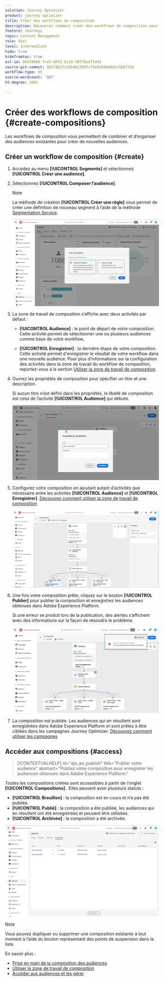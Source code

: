 ```yaml
---
solution: Journey Optimizer
product: journey optimizer
title: Créer des workflows de composition
description: Découvrez comment créer des workflows de composition pour combiner et organiser des audiences existantes.
feature: Journeys
topic: Content Management
role: User
level: Intermediate
hide: true
hidefromtoc: true
exl-id: 8b978900-fcef-46f2-bc19-70776e4f3d43
source-git-commit: 9657862f1c6bdb2399fcf3e6384bb9dec5b8f32b
workflow-type: ht
source-wordcount: '367'
ht-degree: 100%

---
```


# Créer des workflows de composition {#create-compositions}

Les workflows de composition vous permettent de combiner et d’organiser des audiences existantes pour créer de nouvelles audiences.

## Créer un workflow de composition {#create}

1. Accédez au menu **[!UICONTROL Segments]** et sélectionnez **[!UICONTROL Créer une audience]**.

1. Sélectionnez **[!UICONTROL Composer l’audience]**.

   >[!NOTE]
   >
   >La méthode de création **[!UICONTROL Créer une règle]** vous permet de créer une définition de nouveau segment à l’aide de la méthode [Segmentation Service](https://experienceleague.adobe.com/docs/experience-platform/segmentation/ui/overview.html?lang=fr).

   ![](assets/audiences-create.png)

1. La zone de travail de composition s’affiche avec deux activités par défaut :

   * **[!UICONTROL Audience]** : le point de départ de votre composition. Cette activité permet de sélectionner une ou plusieurs audiences comme base de votre workflow,

   * **[!UICONTROL Enregistrer]** : la dernière étape de votre composition. Cette activité permet d&#39;enregistrer le résultat de votre workflow dans une nouvelle audience.
   Pour plus d’informations sur la configuration des activités dans la zone de travail du workflow de composition, reportez-vous à la section [Utiliser la zone de travail de composition](composition-canvas.md).

1. Ouvrez les propriétés de composition pour spécifier un titre et une description.

   Si aucun titre n’est défini dans les propriétés, le libellé de composition est celui de l’activité **[!UICONTROL Audience]** qui débute.

   ![](assets/audiences-properties.png)

1. Configurez votre composition en ajoutant autant d’activités que nécessaire entre les activités **[!UICONTROL Audience]** et **[!UICONTROL Enregistrer]**. [Découvrez comment utiliser la zone de travail de composition](composition-canvas.md)

   ![](assets/audiences-publish.png)

1. Une fois votre composition prête, cliquez sur le bouton **[!UICONTROL Publier]** pour publier la composition et enregistrez les audiences obtenues dans Adobe Experience Platform.

   Si une erreur se produit lors de la publication, des alertes s’affichent avec des informations sur la façon de résoudre le problème.

   ![](assets/audiences-alerts.png)

1. La composition est publiée. Les audiences qui en résultent sont enregistrées dans Adobe Experience Platform et sont prêtes à être ciblées dans les campagnes Journey Optimizer. [Découvrez comment utiliser les campagnes](../campaigns/get-started-with-campaigns.md)

## Accéder aux compositions {#access}

>[!CONTEXTUALHELP]
>id="ajo_ao_publish"
>title="Publier votre audience"
>abstract="Publiez votre composition pour enregistrer les audiences obtenues dans Adobe Experience Platform."

Toutes les compositions créées sont accessibles à partir de l’onglet **[!UICONTROL Compositions]** . Elles peuvent avoir plusieurs statuts :

* **[!UICONTROL Brouillon]** : la composition est en cours et n’a pas été publiée.
* **[!UICONTROL Publié]** : la composition a été publiée, les audiences qui en résultent ont été enregistrées et peuvent être utilisées.
* **[!UICONTROL Archivée]** : la composition a été archivée.

![](assets/audiences-compositions.png)

>[!NOTE]
>
>Vous pouvez dupliquer ou supprimer une composition existante à tout moment à l’aide du bouton représentant des points de suspension dans la liste.

En savoir plus :

* [Prise en main de la composition des audiences](get-started-audience-orchestration.md)
* [Utiliser la zone de travail de composition](composition-canvas.md)
* [Accéder aux audiences et les gérer](access-audiences.md)
